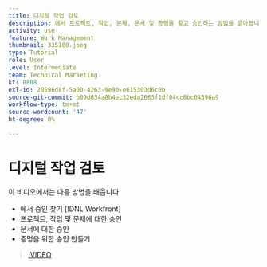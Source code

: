 ```yaml
---
title: 디지털 작업 검토
description: 에서 프로젝트, 작업, 문제, 문서 및 증명을 찾고 승인하는 방법을 알아봅니다 [!DNL  Workfront].
activity: use
feature: Work Management
thumbnail: 335108.jpeg
type: Tutorial
role: User
level: Intermediate
team: Technical Marketing
kt: 8808
exl-id: 20596d8f-5a00-4263-9e90-e615303d6c0b
source-git-commit: b09d634a8b4ec32eda2663f1df04cc8bc04596a9
workflow-type: tm+mt
source-wordcount: '47'
ht-degree: 0%

---
```


# 디지털 작업 검토

이 비디오에서는 다음 방법을 배웁니다.

* 에서 승인 찾기 [!DNL  Workfront]
* 프로젝트, 작업 및 문제에 대한 승인
* 문서에 대한 승인
* 증명을 위한 승인 만들기

>[!VIDEO](https://video.tv.adobe.com/v/335108/?quality=12)

<!---
learn more URLS
Approving work
Home area for Reviewers
Guides
Home overview for Reviewers
Issue page overview
--->
